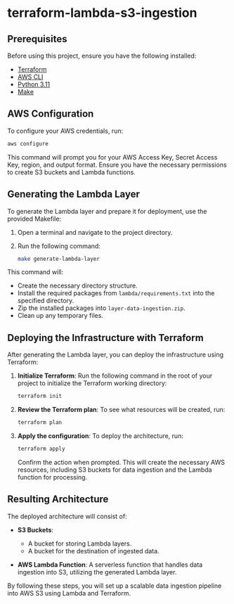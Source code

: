 # terraform-lambda-s3-ingestion

## Prerequisites

Before using this project, ensure you have the following installed:

- [Terraform](https://www.terraform.io/downloads.html)
- [AWS CLI](https://aws.amazon.com/cli/)
- [Python 3.11](https://www.python.org/downloads/)
- [Make](https://www.gnu.org/software/make/)

## AWS Configuration

To configure your AWS credentials, run:

```bash
aws configure
```

This command will prompt you for your AWS Access Key, Secret Access Key, region, and output format. Ensure you have the necessary permissions to create S3 buckets and Lambda functions.

## Generating the Lambda Layer

To generate the Lambda layer and prepare it for deployment, use the provided Makefile:

1. Open a terminal and navigate to the project directory.
2. Run the following command:

   ```bash
   make generate-lambda-layer
   ```

This command will:
- Create the necessary directory structure.
- Install the required packages from `lambda/requirements.txt` into the specified directory.
- Zip the installed packages into `layer-data-ingestion.zip`.
- Clean up any temporary files.

## Deploying the Infrastructure with Terraform

After generating the Lambda layer, you can deploy the infrastructure using Terraform:

1. **Initialize Terraform**: Run the following command in the root of your project to initialize the Terraform working directory:

   ```bash
   terraform init
   ```

2. **Review the Terraform plan**: To see what resources will be created, run:

   ```bash
   terraform plan
   ```

3. **Apply the configuration**: To deploy the architecture, run:

   ```bash
   terraform apply
   ```

   Confirm the action when prompted. This will create the necessary AWS resources, including S3 buckets for data ingestion and the Lambda function for processing.

## Resulting Architecture

The deployed architecture will consist of:

- **S3 Buckets**: 
  - A bucket for storing Lambda layers.
  - A bucket for the destination of ingested data.
  
- **AWS Lambda Function**: A serverless function that handles data ingestion into S3, utilizing the generated Lambda layer.

By following these steps, you will set up a scalable data ingestion pipeline into AWS S3 using Lambda and Terraform.
